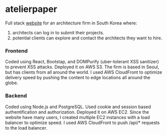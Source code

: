 # atelierpaper

Full stack <a href="https://atelierpaper.com">website</a> for an architecture firm in South Korea where:
1) architects can log in to submit their projects.
2) potential clients can explore and contact the architects they want to hire.

### Frontend
Coded using React, Bootstap, and DOMPurify (uber-tolerant XSS sanitizer) to prevent XSS attacks.
Deployed it on AWS S3. The firm is based in Seoul, but has clients from all around the world. 
I used AWS CloudFront to optimize delivery speed by pushing the content to edge locations all around the globe.

### Backend
Coded using Node.js and PostgreSQL. Used cookie and session based authentification and authorization.
Deployed it on AWS EC2. Since the website have many users, I created multiple EC2 instances with a load balancer to optimize speed.
I used AWS CloudFront to push /api/* requests to the load balancer.
